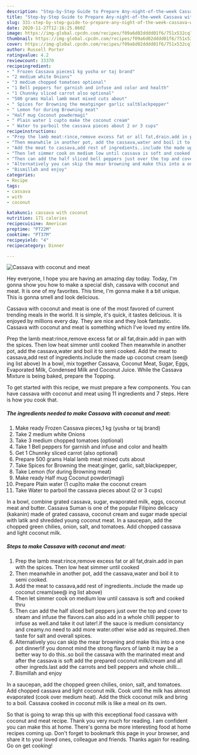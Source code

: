 ```yaml
---
description: "Step-by-Step Guide to Prepare Any-night-of-the-week Cassava with coconut and meat"
title: "Step-by-Step Guide to Prepare Any-night-of-the-week Cassava with coconut and meat"
slug: 331-step-by-step-guide-to-prepare-any-night-of-the-week-cassava-with-coconut-and-meat
date: 2020-11-27T12:16:25.860Z
image: https://img-global.cpcdn.com/recipes/f09a6d02dddd01f6/751x532cq70/cassava-with-coconut-and-meat-recipe-main-photo.jpg
thumbnail: https://img-global.cpcdn.com/recipes/f09a6d02dddd01f6/751x532cq70/cassava-with-coconut-and-meat-recipe-main-photo.jpg
cover: https://img-global.cpcdn.com/recipes/f09a6d02dddd01f6/751x532cq70/cassava-with-coconut-and-meat-recipe-main-photo.jpg
author: Russell Porter
ratingvalue: 4.2
reviewcount: 33370
recipeingredient:
- " Frozen Cassava pieces1 kg yusha or taj brand"
- "2 medium white Onions"
- "3 medium chopped tomatoes optional"
- "1 Bell peppers for garnish and infuse and color and health"
- "1 Chunnky sliced carrot also optional"
- "500 grams Halal lamb meat mixed cuts about"
- " Spices for Browning the meatginger garlic saltblackpepper"
- " Lemon for during Browning meat"
- "Half mug Coconut powdermagi"
- " Plain water 1 cupto make the coconut cream"
- " Water to parboil the cassava pieces about 2 or 3 cups"
recipeinstructions:
- "Prep the lamb meat:rince,remove excess fat or all fat,drain.add in pan with the spices. Then low heat simmer until cooked"
- "Then meanwhile in another pot, add the cassava,water and boil it to semi cooked."
- "Add the meat to cassava,add rest of ingredients..include the made up coconut cream(see@ ing list above)"
- "Then let simmer cook on medium low until cassava is soft and cooked thru"
- "Then can add the half sliced bell peppers just over the top and cover to steam and infuse the flavors.can also add in a whole chilli pepper to infuse as well.and take it out later!.if the sauce is medium consistancy and creamy.no need to add more water.other wise add as required..then taste for salt and overall spices."
- "Alternatively you can skip the mear browning and make this into a one pot dinner!if you donnot mind the strong flavors of lamb it may be a better way to do this..so boil the cassava with the marinated meat and after the cassava is soft add the prepared coconut milk/cream and all other ingreds.last add the carrots and bell peppers and whole chilli..."
- "Bismillah and enjoy"
categories:
- Recipe
tags:
- cassava
- with
- coconut

katakunci: cassava with coconut 
nutrition: 171 calories
recipecuisine: American
preptime: "PT22M"
cooktime: "PT37M"
recipeyield: "4"
recipecategory: Dinner

---
```



![Cassava with coconut and meat](https://img-global.cpcdn.com/recipes/f09a6d02dddd01f6/751x532cq70/cassava-with-coconut-and-meat-recipe-main-photo.jpg)

Hey everyone, I hope you are having an amazing day today. Today, I'm gonna show you how to make a special dish, cassava with coconut and meat. It is one of my favorites. This time, I'm gonna make it a bit unique. This is gonna smell and look delicious.

Cassava with coconut and meat is one of the most favored of current trending meals in the world. It is simple, it's quick, it tastes delicious. It is enjoyed by millions every day. They are nice and they look fantastic. Cassava with coconut and meat is something which I've loved my entire life.

Prep the lamb meat:rince,remove excess fat or all fat,drain.add in pan with the spices. Then low heat simmer until cooked Then meanwhile in another pot, add the cassava,water and boil it to semi cooked. Add the meat to cassava,add rest of ingredients.include the made up coconut cream (see@ ing list above) In a bowl, mix together Cassava, Coconut Meat, Sugar, Eggs, Evaporated Milk, Condensed Milk and Coconut Juice. While the Cassava Mixture is being baked, prepare the Topping.


To get started with this recipe, we must prepare a few components. You can have cassava with coconut and meat using 11 ingredients and 7 steps. Here is how you cook that.

<!--inarticleads1-->

##### The ingredients needed to make Cassava with coconut and meat:

1. Make ready  Frozen Cassava pieces,1 kg (yusha or taj brand)
1. Take 2 medium white Onions
1. Take 3 medium chopped tomatoes (optional)
1. Take 1 Bell peppers for garnish and infuse and color and health
1. Get 1 Chunnky sliced carrot (also optional)
1. Prepare 500 grams Halal lamb meat mixed cuts about
1. Take  Spices for Browning the meat:ginger, garlic, salt,blackpepper,
1. Take  Lemon (for during Browning meat)
1. Make ready Half mug Coconut powder(magi)
1. Prepare  Plain water (1 cup)to make the coconut cream
1. Take  Water to parboil the cassava pieces about (2 or 3 cups)


In a bowl, combine grated cassava, sugar, evaporated milk, eggs, coconut meat and butter. Cassava Suman is one of the popular Filipino delicacy (kakanin) made of grated cassava, coconut cream and sugar made special with latik and shredded young coconut meat. In a saucepan, add the chopped green chilies, onion, salt, and tomatoes. Add chopped cassava and light coconut milk. 

<!--inarticleads2-->

##### Steps to make Cassava with coconut and meat:

1. Prep the lamb meat:rince,remove excess fat or all fat,drain.add in pan with the spices. Then low heat simmer until cooked
1. Then meanwhile in another pot, add the cassava,water and boil it to semi cooked.
1. Add the meat to cassava,add rest of ingredients..include the made up coconut cream(see@ ing list above)
1. Then let simmer cook on medium low until cassava is soft and cooked thru
1. Then can add the half sliced bell peppers just over the top and cover to steam and infuse the flavors.can also add in a whole chilli pepper to infuse as well.and take it out later!.if the sauce is medium consistancy and creamy.no need to add more water.other wise add as required..then taste for salt and overall spices.
1. Alternatively you can skip the mear browning and make this into a one pot dinner!if you donnot mind the strong flavors of lamb it may be a better way to do this..so boil the cassava with the marinated meat and after the cassava is soft add the prepared coconut milk/cream and all other ingreds.last add the carrots and bell peppers and whole chilli...
1. Bismillah and enjoy


In a saucepan, add the chopped green chilies, onion, salt, and tomatoes. Add chopped cassava and light coconut milk. Cook until the milk has almost evaporated (cook over medium heat). Add the thick coconut milk and bring to a boil. Cassava cooked in coconut milk is like a meal on its own. 

So that is going to wrap this up with this exceptional food cassava with coconut and meat recipe. Thank you very much for reading. I am confident you can make this at home. There's gonna be more interesting food at home recipes coming up. Don't forget to bookmark this page in your browser, and share it to your loved ones, colleague and friends. Thanks again for reading. Go on get cooking!
